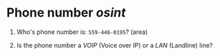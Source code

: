# Phone number _osint_

1. Who's phone number is: `559-446-0195`? (area)

2. Is the phone number a _VOIP_ (Voice over IP) or a _LAN_ (Landline) line?
